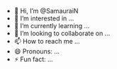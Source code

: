 - 👋 Hi, I’m @SamauraiN
- 👀 I’m interested in ...
- 🌱 I’m currently learning ...
- 💞️ I’m looking to collaborate on ...
- 📫 How to reach me ...
- 😄 Pronouns: ...
- ⚡ Fun fact: ...

<!---
SamauraiN/SamauraiN is a ✨ special ✨ repository because its `README.md` (this file) appears on your GitHub profile.
You can click the Preview link to take a look at your changes.
--->
